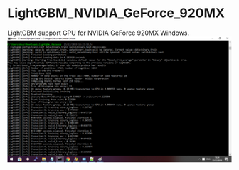 # LightGBM_NVIDIA_GeForce_920MX
LightGBM support GPU for NVIDIA GeForce 920MX Windows.
![alt text](https://github.com/ryanbekabe/LightGBM_NVIDIA_GeForce_920MX/raw/master/LightGBM_demo_train_GPU.png)
